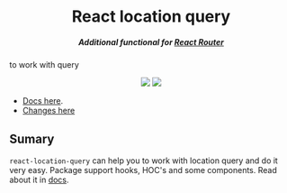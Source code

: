 <h1 align="center">
  React location query
</h1>

<h5 align="center">
  Additional functional for <a href="https://github.com/ReactTraining/react-router">React Router</a>
</h5> to work with query

<p align="center">
  <a href="https://www.npmjs.com/package/react-location-query"><img src="https://img.shields.io/npm/v/react-location-query?style=flat-square"></a>
  <a href="https://www.npmjs.com/package/react-location-query"><img src="https://img.shields.io/npm/dm/react-location-query?style=flat-square"></a>

-   [Docs here](https://github.com/kitsoRik/react-location-query/tree/master/docs).
-   [Changes here](https://github.com/kitsoRik/react-location-query/blob/master/CHANGES.md)

## Sumary

`react-location-query` can help you to work with location query and do it very easy.
Package support hooks, HOC's and some components. Read about it in [docs](https://github.com/kitsoRik/react-location-query/tree/master/docs).
